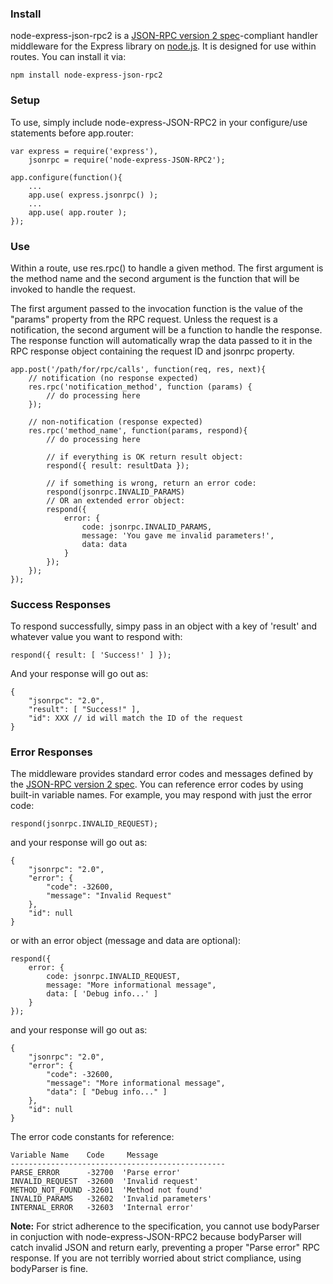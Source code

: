 ### Install

node-express-json-rpc2 is a [JSON-RPC version 2 spec](http://www.jsonrpc.org/specification)-compliant handler middleware for the Express library on [node.js](http://nodejs.org). It is designed for use within routes. You can install it via:

    npm install node-express-json-rpc2

### Setup

To use, simply include node-express-JSON-RPC2 in your configure/use statements before app.router:

    var express = require('express'),
    	jsonrpc = require('node-express-JSON-RPC2');

    app.configure(function(){
    	...
    	app.use( express.jsonrpc() );
    	...
    	app.use( app.router );
    });

### Use

Within a route, use res.rpc() to handle a given method. The first argument is the method name and the second argument is the function that will be invoked to handle the request.

The first argument passed to the invocation function is the value of the "params" property from the RPC request. Unless the request is a notification, the second argument will be a function to handle the response. The response function will automatically wrap the data passed to it in the RPC response object containing the request ID and jsonrpc property.

    app.post('/path/for/rpc/calls', function(req, res, next){
    	// notification (no response expected)
    	res.rpc('notification_method', function (params) {
    		// do processing here
    	});
    
    	// non-notification (response expected)
    	res.rpc('method_name', function(params, respond){
    		// do processing here
    
    		// if everything is OK return result object:
    		respond({ result: resultData });
    
    		// if something is wrong, return an error code:
    		respond(jsonrpc.INVALID_PARAMS)
    		// OR an extended error object:
    		respond({
    			error: {
    				code: jsonrpc.INVALID_PARAMS,
    				message: 'You gave me invalid parameters!',
    				data: data
    			}
    		});
    	});
    });

### Success Responses

To respond successfully, simpy pass in an object with a key of 'result' and whatever value you want to respond with:

    respond({ result: [ 'Success!' ] });

And your response will go out as:

    {
    	"jsonrpc": "2.0",
    	"result": [ "Success!" ],
    	"id": XXX // id will match the ID of the request
    }

### Error Responses

The middleware provides standard error codes and messages defined by the [JSON-RPC version 2 spec](http://www.jsonrpc.org/specification). You can reference error codes by using built-in variable names. For example, you may respond with just the error code:

    respond(jsonrpc.INVALID_REQUEST);

and your response will go out as:

    {
    	"jsonrpc": "2.0",
    	"error": {
    		"code": -32600,
    		"message": "Invalid Request"
    	},
    	"id": null
    }

or with an error object (message and data are optional):

    respond({ 
    	error: {
	    	code: jsonrpc.INVALID_REQUEST,
	    	message: "More informational message",
	    	data: [ 'Debug info...' ] 
    	} 
    });

and your response will go out as:

    {
    	"jsonrpc": "2.0",
    	"error": {
    		"code": -32600,
    		"message": "More informational message",
    		"data": [ "Debug info..." ]
    	},
    	"id": null
    }

The error code constants for reference:

    Variable Name    Code     Message
    ------------------------------------------------
    PARSE_ERROR      -32700  'Parse error'
    INVALID_REQUEST  -32600  'Invalid request'
    METHOD_NOT_FOUND -32601  'Method not found'
    INVALID_PARAMS   -32602  'Invalid parameters'
    INTERNAL_ERROR   -32603  'Internal error'


**Note:** For strict adherence to the specification, you cannot use bodyParser in conjuction with node-express-JSON-RPC2 because bodyParser will catch invalid JSON and return early, preventing a proper "Parse error" RPC response. If you are not terribly worried about strict compliance, using bodyParser is fine.
